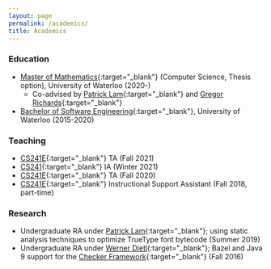 ```yaml
---
layout: page
permalink: /academics/
title: Academics
---
```

### Education
- [Master of Mathematics][MMath]{:target="_blank"} (Computer Science, Thesis option), University of Waterloo (2020-)
  - Co-advised by [Patrick Lam][plam]{:target="_blank"} and [Gregor Richards][gregor]{:target="_blank"}
- [Bachelor of Software Engineering][BSE]{:target="_blank"}, University of Waterloo (2015-2020)

### Teaching
- [CS241E]{:target="_blank"} TA (Fall 2021)
- [CS241]{:target="_blank"} IA (Winter 2021)
- [CS241E]{:target="_blank"} TA (Fall 2020)
- [CS241E]{:target="_blank"} Instructional Support Assistant (Fall 2018, part-time)

### Research
- Undergraduate RA under [Patrick Lam][plam]{:target="_blank"}; using static analysis techniques to optimize TrueType font bytecode (Summer 2019)
- Undergraduate RA under [Werner Dietl][wdietl]{:target="_blank"}; Bazel and Java 9 support for the [Checker Framework]{:target="_blank"} (Fall 2016)


[MMath]: https://cs.uwaterloo.ca/current-graduate-students/overview-degree-programs/master-mathematics-computer-science
[BSE]: https://uwaterloo.ca/future-students/programs/software-engineering
[CS241E]: https://www.student.cs.uwaterloo.ca/~cs241e/
[CS241]: https://www.student.cs.uwaterloo.ca/~cs241/
[plam]: https://patricklam.ca/
[gregor]: https://the.gregor.institute/
[wdietl]: https://ece.uwaterloo.ca/~wdietl/
[Checker Framework]: https://checkerframework.org/
